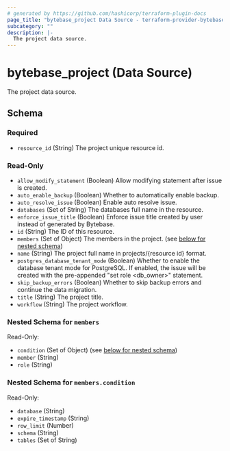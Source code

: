 ```yaml
---
# generated by https://github.com/hashicorp/terraform-plugin-docs
page_title: "bytebase_project Data Source - terraform-provider-bytebase"
subcategory: ""
description: |-
  The project data source.
---
```


# bytebase_project (Data Source)

The project data source.



<!-- schema generated by tfplugindocs -->
## Schema

### Required

- `resource_id` (String) The project unique resource id.

### Read-Only

- `allow_modify_statement` (Boolean) Allow modifying statement after issue is created.
- `auto_enable_backup` (Boolean) Whether to automatically enable backup.
- `auto_resolve_issue` (Boolean) Enable auto resolve issue.
- `databases` (Set of String) The databases full name in the resource.
- `enforce_issue_title` (Boolean) Enforce issue title created by user instead of generated by Bytebase.
- `id` (String) The ID of this resource.
- `members` (Set of Object) The members in the project. (see [below for nested schema](#nestedatt--members))
- `name` (String) The project full name in projects/{resource id} format.
- `postgres_database_tenant_mode` (Boolean) Whether to enable the database tenant mode for PostgreSQL. If enabled, the issue will be created with the pre-appended "set role <db_owner>" statement.
- `skip_backup_errors` (Boolean) Whether to skip backup errors and continue the data migration.
- `title` (String) The project title.
- `workflow` (String) The project workflow.

<a id="nestedatt--members"></a>
### Nested Schema for `members`

Read-Only:

- `condition` (Set of Object) (see [below for nested schema](#nestedobjatt--members--condition))
- `member` (String)
- `role` (String)

<a id="nestedobjatt--members--condition"></a>
### Nested Schema for `members.condition`

Read-Only:

- `database` (String)
- `expire_timestamp` (String)
- `row_limit` (Number)
- `schema` (String)
- `tables` (Set of String)


